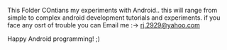 This Folder COntians my experiments with Android..
this will range from simple to complex android development tutorials and experiments.
if you face any osrt of trouble you can Email me :-> rj.2929@yahoo.com

Happy Android programming! ;)
